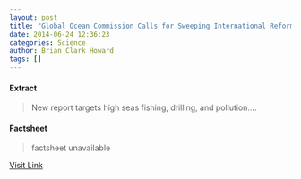 ```yaml
---
layout: post
title: "Global Ocean Commission Calls for Sweeping International Reforms"
date: 2014-06-24 12:36:23
categories: Science
author: Brian Clark Howard
tags: []
---
```



#### Extract
>New report targets high seas fishing, drilling, and pollution....

#### Factsheet
>factsheet unavailable

[Visit Link](http://feeds.nationalgeographic.com/~r/ng/News/News_Main/~3/1gDQj7ONj0k/)


